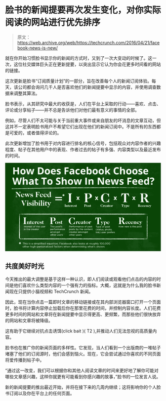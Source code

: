 # 脸书的新闻提要再次发生变化，对你实际阅读的网站进行优先排序

> 原文：<https://web.archive.org/web/https://techcrunch.com/2016/04/21/facebook-news-is-new/>

就在你开始习惯脸书显示你的新闻的方式时，又到了一次大变动的时候了。这一次，这位社交媒体巨头正在更新提要，以突出显示它认为你会花更多时间看的网站的链接。

这次更新是脸书“订阅质量计划”的一部分，旨在改善每个人的新闻订阅体验。每天，该公司都会询问几千人是否喜欢他们的新闻提要中显示的内容，并使用调查数据来调整其算法。

脸书表示，从其研究中最大的收获是，人们在平台上采取的行动——喜欢、点击、评论或分享帖子——并不总是告诉他们对他们最有意义的事情的全部。

例如，尽管人们不太可能与关于当前重大事件或来自朋友的坏消息的文章互动，但这并不一定表明脸书用户不希望它们出现在他们的新闻订阅中。不是所有的东西都是可爱的，或者值得评论的。

此次更新增加了脸书用于对内容进行排名的核心信号，包括观众对内容作者的兴趣程度、帖子在其他用户中的表现、作者过去的帖子有多强、内容类型以及最近发布的时间。

![facebook-news-feed-edgerank-algorithm](img/38f454c765c0bd51df137c0b10894444.png)

## 共度美好时光

今天推出的最大调整是基于这样一种认识，即人们阅读或观看他们点击的内容的时间是他们喜欢什么类型内容的一个强有力的指标。大概，这就是为什么我的脸书新闻现在只提供小猫视频和 TechCrunch 新闻。

因此，现在当你点击一篇即时文章的移动链接或在其内部浏览器窗口打开一个页面时，脸书将计算内容停止加载后你在那里花费的时间，并控制内容长度。人们花费更多时间的网站和文章将在新闻提要中显示得更高、更频繁，而那些他们很快放弃的网站和文章将被降级。

这有助于它继续对抗点击诱饵(click bait )( T2 ),并推动人们无法忽视的高质量内容。

脸书也在推广你的新闻页面的多样性。它发现，当人们看到一个出版商的一堆帖子堵塞了他们的订阅源时，他们会感到恼火。现在，它会尝试通过你喜欢的不同页面将爱传播到帖子中。

“通过这一改变，我们可以根据你和其他人阅读文章的时间来更好地了解你可能对哪些文章感兴趣，这样你就更有可能看到你感兴趣的故事，”脸书的一位发言人说。

新的新闻提要的推出最近开始，并将在接下来的几周内继续；这将影响你的个人脸书订阅以及你在平台上的任何页面。